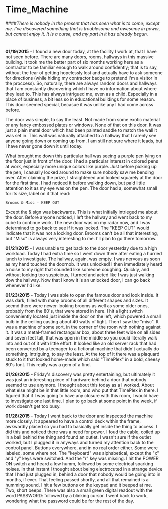 # Time_Machine

####*There is nobody in the present that has seen what is to come; except me. I've discovered something that is troublesome and awesome in power, but cannot enjoy it. It is a curse, and my part in it has already begun.*
#
**01/19/2015** - I found a new door today, at the facility I work at, that I have not seen before. There are many doors, rooms, hallways in this massive building. It took me the better part of six months working here as a contractor to be familiar enough to walk around confidently; that is to say, without the fear of getting hopelessly lost and actually have to ask someone for directions (while hiding my contractor badge to pretend I'm a visitor in the proccess). So, naturally, there are always random doors and hallways that I am constantly discovering which I have no information about where they lead to. This has always intrigued me, even as a child. Especially in a place of business, a bit less so in educational buildings for some reason. This door seemed special, becasue it was unlike any I had come across before.

The door was simple, to say the least. Not made from some exotic material or any fancy embossed plates or windows. None of that on this door. It was just a plain metal door which had been painted saddle to match the wall it was set in. This wall was naturally attached to a hallway that I rarenly see anyone going down or coming up from. I am still not sure where it leads, but I have never gone down it until today.

What brought me down this particular hall was seeing a purple pen lying on the floor just in front of the door. I had a particular interest in colored pens at work, especially more unique colors like purple. Just before picking up the pen, I casually looked around to make sure nobody saw me bending over. After claiming the prize, I straightened and looked squarely at the door for the first time. I had noticed it before walking down, but paid little attention to it as my eye was on the pen. The door had a, somewhat small for its size, label on it that read:

```
Brooms & Misc - KEEP OUT
```

Except the & sign was backwards. This is what initially intrieged me about the door. Before anyone noticed, I left the hallway and went back to my cube to continue work. The new door was on my radar now, and I was determined to go back to see if it was locked. The "KEEP OUT" would indicate that it was not a locking door. Brooms can't be all that interesting, but "Misc" is always very interesting to me. I'll plan to go there tomorrow.

**01/21/2015** - I was unable to get back to the door yesterday due to a high workload. Today I had extra time so I went down there after eating a hurried lunch to investigate. The hallway, again, was empty. I was nervous as soon as my hand touched the doornob. It was unlocked! I then immediately heard a noise to my right that sounded like someone coughing. Quickly, and without looking too suspicious, I turned and acted like I was just walking dow the hallway. Now that I know it is an unlocked door, I can go back whenever I'd like.

**01/23/2015** - Today I was able to open the famous door and look inside. It was dark, filled with many brooms of all different shapes and sizes. It seemd there were newer-looking brooms as well as some older ones, probably from the 80's, that were stored in here. I hit a light switch conveniently located just inside the door on the left, which powered a small bulb in the ceiling casting about 40 watts of light. Then I saw the "misc". It was a machine of some sort, in the corner of the room with nothing against it. It was a metal-framed rectangular box, about three feet wide on all sides and seven feet tall, that was open in the middle so you could literally walk into and out of it with little effort. It looked like an old server rack that had been converted by a teenager to a fictional machine that didn't actually do something. Intriguing, to say the least. At the top of it there was a plaquard stuck to it that looked home-made which said "TimePlex" in a bold, cheesy 80's font. This really was a gem of a find.

**01/26/2015** - Friday's discovery was pretty entertaining, but ultimately it was just an interesting piece of hardware behind a door that nobody seemed to use anymore. I thought about this today as a I worked. About what else might be in that little room, and who put that TimePlex in there. I figured that if I was going to have any closure with this room, I would have to investigate one last time. I plan to go back at some point in the week, if work doesn't get too busy.

**01/28/2015** - Today I went back to the door and inspected the machine more closely. It appeared to have a control deck within the frame, awkwardly placed so you had to basically get inside the thing to access. I did this and noticed there was a need for power. I foud the cable, coiled up in a ball behind the thing and found an outlet. I wasn't sure if the outlet worked, but I plugged it in anyways and turned my attention back to the control panel. Buttons everywhere, and in no real order either. Some were labeled, some where not. The "keyboard" was alphabetical, except the "x" and "y" keys were switched. And the "r" key was missing. I hit the POWER ON switch and heard a low humm, followed by some electrical sparking noises. In that instant I thought about being electrocuted in a strange device that I had just plugged in, behind a door that nobody would be going into in months, if ever. That feeling passed shortly, and all that remained is a humming sound. I hit a few buttons on the keypad and it beeped at me. Two, short beeps. There was also a small green digital readout with the word PASSWORD: followed by a blinking cursor. I went back to work, wondering what the password could be for the rest of the day.

